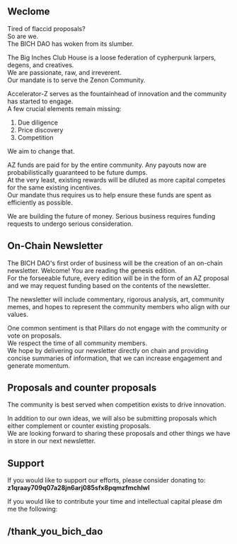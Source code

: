## Weclome

Tired of flaccid proposals?  
So are we.  
The BICH DAO has woken from its slumber.  

The Big Inches Club House is a loose federation of cypherpunk larpers, degens, and creatives.  
We are passionate, raw, and irreverent.  
Our mandate is to serve the Zenon Community.  

Accelerator-Z serves as the fountainhead of innovation and the community has started to engage.  
A few crucial elements remain missing:  
1. Due diligence
2. Price discovery
3. Competition

We aim to change that.  

AZ funds are paid for by the entire community. Any payouts now are probabilistically guaranteed to be future dumps.  
At the very least, existing rewards will be diluted as more capital competes for the same existing incentives.  
Our mandate thus requires us to help ensure these funds are spent as efficiently as possible.  

We are building the future of money. Serious business requires funding requests to undergo serious consideration.

## On-Chain Newsletter

The BICH DAO's first order of business will be the creation of an on-chain newsletter. Welcome! You are reading the genesis edition.  
For the forseeable future, every edition will be in the form of an AZ proposal and we may request funding based on the contents of the newsletter.  

The newsletter will include commentary, rigorous analysis, art, community memes, and hopes to represent the community members who align with our values.  

One common sentiment is that Pillars do not engage with the community or vote on proposals.  
We respect the time of all community members.  
We hope by delivering our newsletter directly on chain and providing concise summaries of information, that we can increase engagement and generate momentum.  

## Proposals and counter proposals

The community is best served when competition exists to drive innovation.  

In addition to our own ideas, we will also be submitting proposals which either complement or counter existing proposals.  
We are looking forward to sharing these proposals and other things we have in store in our next newsletter.  

## Support

If you would like to support our efforts, please consider donating to:  
**z1qraay709q07a28jn6arj085sfx8pqmzfmchlwl**

If you would like to contribute your time and intellectual capital please dm me the following:  

## /thank_you_bich_dao
